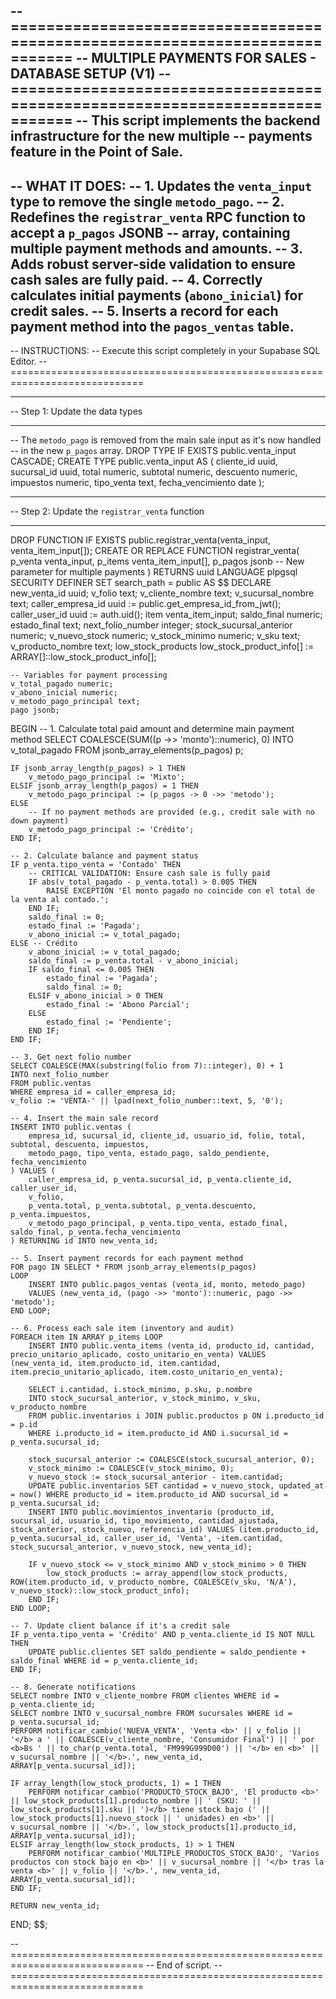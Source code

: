 -- =============================================================================
-- MULTIPLE PAYMENTS FOR SALES - DATABASE SETUP (V1)
-- =============================================================================
-- This script implements the backend infrastructure for the new multiple
-- payments feature in the Point of Sale.
--
-- WHAT IT DOES:
-- 1. Updates the `venta_input` type to remove the single `metodo_pago`.
-- 2. Redefines the `registrar_venta` RPC function to accept a `p_pagos` JSONB
--    array, containing multiple payment methods and amounts.
-- 3. Adds robust server-side validation to ensure cash sales are fully paid.
-- 4. Correctly calculates initial payments (`abono_inicial`) for credit sales.
-- 5. Inserts a record for each payment method into the `pagos_ventas` table.
--
-- INSTRUCTIONS:
-- Execute this script completely in your Supabase SQL Editor.
-- =============================================================================

-- -----------------------------------------------------------------------------
-- Step 1: Update the data types
-- -----------------------------------------------------------------------------
-- The `metodo_pago` is removed from the main sale input as it's now handled
-- in the new `p_pagos` array.
DROP TYPE IF EXISTS public.venta_input CASCADE;
CREATE TYPE public.venta_input AS (
    cliente_id uuid,
    sucursal_id uuid,
    total numeric,
    subtotal numeric,
    descuento numeric,
    impuestos numeric,
    tipo_venta text,
    fecha_vencimiento date
);

-- -----------------------------------------------------------------------------
-- Step 2: Update the `registrar_venta` function
-- -----------------------------------------------------------------------------
DROP FUNCTION IF EXISTS public.registrar_venta(venta_input, venta_item_input[]);
CREATE OR REPLACE FUNCTION registrar_venta(
    p_venta venta_input,
    p_items venta_item_input[],
    p_pagos jsonb -- New parameter for multiple payments
)
RETURNS uuid
LANGUAGE plpgsql
SECURITY DEFINER
SET search_path = public
AS $$
DECLARE
    new_venta_id uuid;
    v_folio text;
    v_cliente_nombre text;
    v_sucursal_nombre text;
    caller_empresa_id uuid := public.get_empresa_id_from_jwt();
    caller_user_id uuid := auth.uid();
    item venta_item_input;
    saldo_final numeric;
    estado_final text;
    next_folio_number integer;
    stock_sucursal_anterior numeric;
    v_nuevo_stock numeric;
    v_stock_minimo numeric;
    v_sku text;
    v_producto_nombre text;
    low_stock_products low_stock_product_info[] := ARRAY[]::low_stock_product_info[];
    
    -- Variables for payment processing
    v_total_pagado numeric;
    v_abono_inicial numeric;
    v_metodo_pago_principal text;
    pago jsonb;
BEGIN
    -- 1. Calculate total paid amount and determine main payment method
    SELECT COALESCE(SUM((p ->> 'monto')::numeric), 0) INTO v_total_pagado
    FROM jsonb_array_elements(p_pagos) p;

    IF jsonb_array_length(p_pagos) > 1 THEN
        v_metodo_pago_principal := 'Mixto';
    ELSIF jsonb_array_length(p_pagos) = 1 THEN
        v_metodo_pago_principal := (p_pagos -> 0 ->> 'metodo');
    ELSE
        -- If no payment methods are provided (e.g., credit sale with no down payment)
        v_metodo_pago_principal := 'Crédito';
    END IF;

    -- 2. Calculate balance and payment status
    IF p_venta.tipo_venta = 'Contado' THEN
        -- CRITICAL VALIDATION: Ensure cash sale is fully paid
        IF abs(v_total_pagado - p_venta.total) > 0.005 THEN
            RAISE EXCEPTION 'El monto pagado no coincide con el total de la venta al contado.';
        END IF;
        saldo_final := 0;
        estado_final := 'Pagada';
        v_abono_inicial := v_total_pagado;
    ELSE -- Crédito
        v_abono_inicial := v_total_pagado;
        saldo_final := p_venta.total - v_abono_inicial;
        IF saldo_final <= 0.005 THEN
            estado_final := 'Pagada';
            saldo_final := 0;
        ELSIF v_abono_inicial > 0 THEN
            estado_final := 'Abono Parcial';
        ELSE
            estado_final := 'Pendiente';
        END IF;
    END IF;
    
    -- 3. Get next folio number
    SELECT COALESCE(MAX(substring(folio from 7)::integer), 0) + 1 
    INTO next_folio_number 
    FROM public.ventas 
    WHERE empresa_id = caller_empresa_id;
    v_folio := 'VENTA-' || lpad(next_folio_number::text, 5, '0');

    -- 4. Insert the main sale record
    INSERT INTO public.ventas (
        empresa_id, sucursal_id, cliente_id, usuario_id, folio, total, subtotal, descuento, impuestos,
        metodo_pago, tipo_venta, estado_pago, saldo_pendiente, fecha_vencimiento
    ) VALUES (
        caller_empresa_id, p_venta.sucursal_id, p_venta.cliente_id, caller_user_id,
        v_folio,
        p_venta.total, p_venta.subtotal, p_venta.descuento, p_venta.impuestos,
        v_metodo_pago_principal, p_venta.tipo_venta, estado_final, saldo_final, p_venta.fecha_vencimiento
    ) RETURNING id INTO new_venta_id;

    -- 5. Insert payment records for each payment method
    FOR pago IN SELECT * FROM jsonb_array_elements(p_pagos)
    LOOP
        INSERT INTO public.pagos_ventas (venta_id, monto, metodo_pago)
        VALUES (new_venta_id, (pago ->> 'monto')::numeric, pago ->> 'metodo');
    END LOOP;

    -- 6. Process each sale item (inventory and audit)
    FOREACH item IN ARRAY p_items LOOP
        INSERT INTO public.venta_items (venta_id, producto_id, cantidad, precio_unitario_aplicado, costo_unitario_en_venta) VALUES (new_venta_id, item.producto_id, item.cantidad, item.precio_unitario_aplicado, item.costo_unitario_en_venta);
        
        SELECT i.cantidad, i.stock_minimo, p.sku, p.nombre 
        INTO stock_sucursal_anterior, v_stock_minimo, v_sku, v_producto_nombre 
        FROM public.inventarios i JOIN public.productos p ON i.producto_id = p.id 
        WHERE i.producto_id = item.producto_id AND i.sucursal_id = p_venta.sucursal_id;

        stock_sucursal_anterior := COALESCE(stock_sucursal_anterior, 0);
        v_stock_minimo := COALESCE(v_stock_minimo, 0);
        v_nuevo_stock := stock_sucursal_anterior - item.cantidad;
        UPDATE public.inventarios SET cantidad = v_nuevo_stock, updated_at = now() WHERE producto_id = item.producto_id AND sucursal_id = p_venta.sucursal_id;
        INSERT INTO public.movimientos_inventario (producto_id, sucursal_id, usuario_id, tipo_movimiento, cantidad_ajustada, stock_anterior, stock_nuevo, referencia_id) VALUES (item.producto_id, p_venta.sucursal_id, caller_user_id, 'Venta', -item.cantidad, stock_sucursal_anterior, v_nuevo_stock, new_venta_id);
        
        IF v_nuevo_stock <= v_stock_minimo AND v_stock_minimo > 0 THEN
            low_stock_products := array_append(low_stock_products, ROW(item.producto_id, v_producto_nombre, COALESCE(v_sku, 'N/A'), v_nuevo_stock)::low_stock_product_info);
        END IF;
    END LOOP;

    -- 7. Update client balance if it's a credit sale
    IF p_venta.tipo_venta = 'Crédito' AND p_venta.cliente_id IS NOT NULL THEN
        UPDATE public.clientes SET saldo_pendiente = saldo_pendiente + saldo_final WHERE id = p_venta.cliente_id;
    END IF;

    -- 8. Generate notifications
    SELECT nombre INTO v_cliente_nombre FROM clientes WHERE id = p_venta.cliente_id;
    SELECT nombre INTO v_sucursal_nombre FROM sucursales WHERE id = p_venta.sucursal_id;
    PERFORM notificar_cambio('NUEVA_VENTA', 'Venta <b>' || v_folio || '</b> a ' || COALESCE(v_cliente_nombre, 'Consumidor Final') || ' por <b>Bs ' || to_char(p_venta.total, 'FM999G999D00') || '</b> en <b>' || v_sucursal_nombre || '</b>.', new_venta_id, ARRAY[p_venta.sucursal_id]);
    
    IF array_length(low_stock_products, 1) = 1 THEN
        PERFORM notificar_cambio('PRODUCTO_STOCK_BAJO', 'El producto <b>' || low_stock_products[1].producto_nombre || ' (SKU: ' || low_stock_products[1].sku || ')</b> tiene stock bajo (' || low_stock_products[1].nuevo_stock || ' unidades) en <b>' || v_sucursal_nombre || '</b>.', low_stock_products[1].producto_id, ARRAY[p_venta.sucursal_id]);
    ELSIF array_length(low_stock_products, 1) > 1 THEN
        PERFORM notificar_cambio('MULTIPLE_PRODUCTOS_STOCK_BAJO', 'Varios productos con stock bajo en <b>' || v_sucursal_nombre || '</b> tras la venta <b>' || v_folio || '</b>.', new_venta_id, ARRAY[p_venta.sucursal_id]);
    END IF;
    
    RETURN new_venta_id;
END;
$$;


-- =============================================================================
-- End of script.
-- =============================================================================
